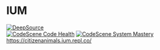 # IUM
[![DeepSource](https://deepsource.io/gh/OB-UNISA/IUM.svg/?label=active+issues&show_trend=true&token=zwFbjUHb9PtoGZZ-OTThMgam)](https://deepsource.io/gh/OB-UNISA/IUM/?ref=repository-badge)  
[![CodeScene Code Health](https://codescene.io/projects/13541/status-badges/code-health)](https://codescene.io/projects/13541)
[![CodeScene System Mastery](https://codescene.io/projects/13541/status-badges/system-mastery)](https://codescene.io/projects/13541)  
https://citizenanimals.ium.repl.co/
